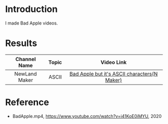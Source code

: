 # **Introduction**

I made Bad Apple videos.

# **Results**

| Channel Name | Topic | Video Link |
| :-: | :-: | :-: |
| NewLand Maker | ASCII | [Bad Apple but it's ASCII characters(N Maker)](https://www.youtube.com/watch?v=skJTr5MP2qY) |

# **Reference**

- BadApple.mp4, https://www.youtube.com/watch?v=i41KoE0iMYU, 2020